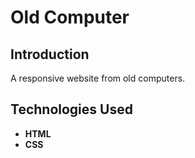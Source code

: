 # Old Computer 

## Introduction
A responsive website from old computers.

## Technologies Used
- **HTML**
- **CSS**
